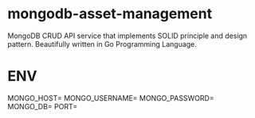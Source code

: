 # mongodb-asset-management
MongoDB CRUD API service that implements SOLID principle and design pattern. Beautifully written in Go Programming Language.

# ENV
MONGO_HOST=
MONGO_USERNAME=
MONGO_PASSWORD=
MONGO_DB=
PORT=
